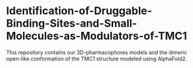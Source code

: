 # Identification-of-Druggable-Binding-Sites-and-Small-Molecules-as-Modulators-of-TMC1

This repository contains our 3D-pharmacophores models and the dimeric open-like conformation of the
TMC1 structure modeled using AlphaFold2.

